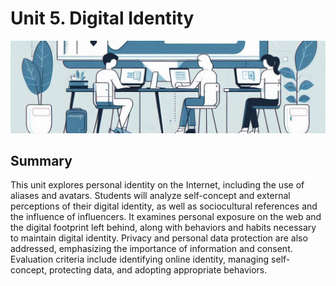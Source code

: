 # Unit 5. Digital Identity

<img class="header" src="../images/ud5_ict1.jpeg"/>

## Summary

This unit explores personal identity on the Internet, including the use of aliases and avatars. Students will analyze self-concept and external perceptions of their digital identity, as well as sociocultural references and the influence of influencers. It examines personal exposure on the web and the digital footprint left behind, along with behaviors and habits necessary to maintain digital identity. Privacy and personal data protection are also addressed, emphasizing the importance of information and consent. Evaluation criteria include identifying online identity, managing self-concept, protecting data, and adopting appropriate behaviors.
